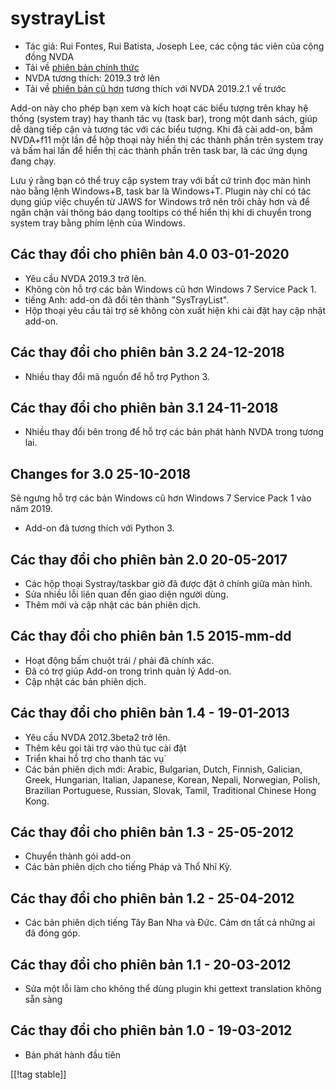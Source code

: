 # systrayList #

* Tác giả: Rui Fontes, Rui Batista, Joseph Lee, các cộng tác viên của cộng
  đồng NVDA
* Tải về [phiên bản chính thức][1]
* NVDA tương thích: 2019.3 trở lên
* Tải về [phiên bản cũ hơn][2] tương thích với NVDA 2019.2.1 về trước

Add-on này cho phép bạn xem và kích hoạt các biểu tượng trên khay hệ thống
(system tray) hay thanh tác vụ (task bar), trong một danh sách, giúp dễ dàng
tiếp cận và tương tác với các biểu tượng. Khi đã cài add-on, bấm NVDA+f11
một lần để hộp thoại này hiển thị các thành phần trên system tray và bấm hai
lần để hiển thị các thành phần trên task bar, là các ứng dụng đang chạy.

Lưu ý rằng bạn có thể truy cập system tray với bất cứ trình đọc màn hình nào
bằng lệnh Windows+B, task bar là Windows+T. Plugin này chỉ có tác dụng giúp
việc chuyển từ JAWS for Windows trở nên trôi chảy hơn và để ngăn chặn vài
thông báo dạng tooltips có thể hiển thị khi di chuyển trong system tray bằng
phím lệnh của Windows.

## Các thay đổi cho phiên bản 4.0 03-01-2020 ##

* Yêu cầu NVDA 2019.3 trở lên.
* Không còn hỗ trợ các bản Windows cũ hơn Windows 7 Service Pack 1.
* tiếng Anh: add-on đã đổi tên thành "SysTrayList".
* Hộp thoại yêu cầu tài trợ sẽ không còn xuất hiện khi cài đặt hay cập nhật
  add-on.

## Các thay đổi cho phiên bản 3.2 24-12-2018 ##

* Nhiều thay đổi mã nguồn để hỗ trợ Python 3.

## Các thay đổi cho phiên bản 3.1 24-11-2018 ##

* Nhiều thay đổi bên trong để hỗ trợ các bản phát hành NVDA trong tương lai.

## Changes for 3.0 25-10-2018 ##

Sẽ ngưng hỗ trợ các bản Windows cũ hơn Windows 7 Service Pack 1 vào năm
2019.

* Add-on đã tương thích với Python 3.

## Các thay đổi cho phiên bản 2.0 20-05-2017 ##

* Các hộp thoại Systray/taskbar giờ đã được đặt ở chính giữa màn hình.
* Sửa nhiều lỗi liên quan đến giao diện người dùng.
* Thêm mới và cập nhật các bản phiên dịch.

## Các thay đổi cho phiên bản 1.5 2015-mm-dd ##

* Hoạt động bấm chuột trái / phải đã chính xác.
* Đã có trợ giúp Add-on trong trình quản lý Add-on.
* Cập nhật các bản phiên dịch.

## Các thay đổi cho phiên bản 1.4 - 19-01-2013 ##

* Yêu cầu NVDA 2012.3beta2 trở lên.
* Thêm kêu gọi tài trợ  vào thủ tục cài đặt
* Triển khai hỗ trợ cho thanh tác vụ`
* Các bản phiên dịch mới: Arabic, Bulgarian, Dutch, Finnish, Galician,
  Greek, Hungarian, Italian, Japanese, Korean, Nepali, Norwegian, Polish,
  Brazilian Portuguese, Russian, Slovak, Tamil, Traditional Chinese Hong
  Kong.

## Các thay đổi cho phiên bản 1.3 - 25-05-2012 ##

* Chuyển thành gói add-on
* Các bản phiên dịch cho tiếng Pháp và Thổ Nhĩ Kỳ.

## Các thay đổi cho phiên bản 1.2 - 25-04-2012 ##

* Các bản phiên dịch tiếng Tây Ban Nha và Đức. Cảm ơn tất cả những ai đã
  đóng góp.

## Các thay đổi cho phiên bản 1.1 - 20-03-2012 ##

* Sửa một lỗi làm cho không thể dùng plugin khi gettext translation không
  sẵn sàng

## Các thay đổi cho phiên bản 1.0 - 19-03-2012 ##

* Bản phát hành đầu tiên

[[!tag stable]]

[1]: https://addons.nvda-project.org/files/get.php?file=st

[2]: https://addons.nvda-project.org/files/get.php?file=st-2019
